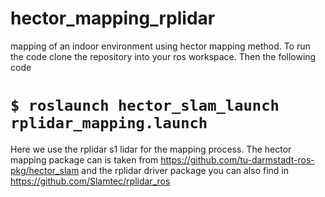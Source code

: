 # hector_mapping_rplidar
mapping of an indoor environment using hector mapping method.
To run the code clone the repository into your ros workspace.
Then the following code
# `$ roslaunch hector_slam_launch rplidar_mapping.launch `
Here we use the rplidar s1 lidar for the mapping process.
The hector mapping package can is taken from  https://github.com/tu-darmstadt-ros-pkg/hector_slam
and the rplidar driver package you can also find in https://github.com/Slamtec/rplidar_ros
